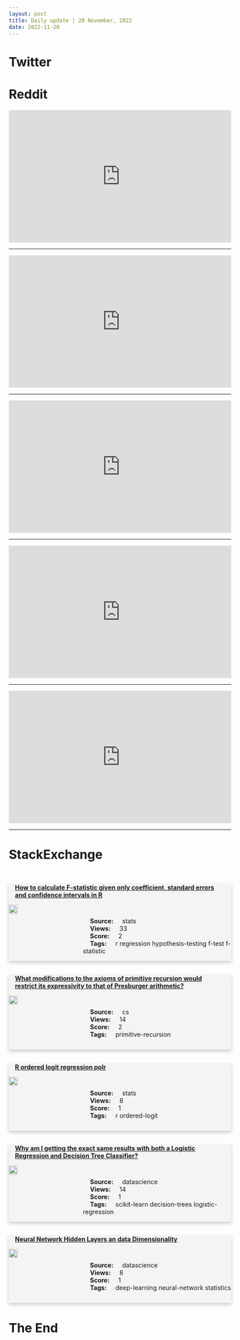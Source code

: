 ```yaml
---
layout: post
title: Daily update | 20 November, 2022
date: 2022-11-20
---
```


<script async src="https://platform.twitter.com/widgets.js" charset="utf-8"></script>


<script src='https://storage.ko-fi.com/cdn/scripts/overlay-widget.js'></script>
<script>
  kofiWidgetOverlay.draw('themldojo', {
    'type': 'floating-chat',
    'floating-chat.donateButton.text': 'Support me',
    'floating-chat.donateButton.background-color': '#f45d22',
    'floating-chat.donateButton.text-color': '#fff'
  });
</script>

# Twitter 

<blockquote class="twitter-tweet"><a href="https://twitter.com/omarsar0/status/1593954740689321985"></a></blockquote>

<blockquote class="twitter-tweet"><a href="https://twitter.com/washingtonpost/status/1593841682557960192"></a></blockquote>

<blockquote class="twitter-tweet"><a href="https://twitter.com/CNN/status/1593994020363161601"></a></blockquote>

<blockquote class="twitter-tweet"><a href="https://twitter.com/Digital_Diary1/status/1593922582323290112"></a></blockquote>

<blockquote class="twitter-tweet"><a href="https://twitter.com/FrankNoeBerlin/status/1593919609060691968"></a></blockquote>

<blockquote class="twitter-tweet"><a href="https://twitter.com/ylecun/status/1594110316744347649"></a></blockquote>

<blockquote class="twitter-tweet"><a href="https://twitter.com/huggingface/status/1593769355283570689"></a></blockquote>

<blockquote class="twitter-tweet"><a href="https://twitter.com/PyTorch/status/1593782605300006913"></a></blockquote>

<blockquote class="twitter-tweet"><a href="https://twitter.com/huggingface/status/1594006335456440322"></a></blockquote>

<blockquote class="twitter-tweet"><a href="https://twitter.com/stanfordnlp/status/1594086001630072832"></a></blockquote>

# Reddit 

<iframe id="reddit-embed" src="https://www.redditmedia.com/r/MachineLearning/comments/yzap5b/n_new_snapchat_feature_transfers_an_image_of_an?ref_source=embed&amp;ref=share&amp;embed=true" sandbox="allow-scripts allow-same-origin allow-popups" style="border: none;" height="300" width="100%" scrolling="yes"></iframe>
<hr style="width:100%;text-align:left;margin-left:0">
<iframe id="reddit-embed" src="https://www.redditmedia.com/r/datascience/comments/yzeyqw/is_it_illegal_to_webscrape_interest_rates_from?ref_source=embed&amp;ref=share&amp;embed=true" sandbox="allow-scripts allow-same-origin allow-popups" style="border: none;" height="300" width="100%" scrolling="yes"></iframe>
<hr style="width:100%;text-align:left;margin-left:0">
<iframe id="reddit-embed" src="https://www.redditmedia.com/r/datascience/comments/yz0ywt/fed_up_with_bad_practices_throwaway_rant?ref_source=embed&amp;ref=share&amp;embed=true" sandbox="allow-scripts allow-same-origin allow-popups" style="border: none;" height="300" width="100%" scrolling="yes"></iframe>
<hr style="width:100%;text-align:left;margin-left:0">
<iframe id="reddit-embed" src="https://www.redditmedia.com/r/dataengineering/comments/yze61a/how_to_properly_study_python_leetcode_questions?ref_source=embed&amp;ref=share&amp;embed=true" sandbox="allow-scripts allow-same-origin allow-popups" style="border: none;" height="300" width="100%" scrolling="yes"></iframe>
<hr style="width:100%;text-align:left;margin-left:0">
<iframe id="reddit-embed" src="https://www.redditmedia.com/r/dataengineering/comments/yyzzfb/for_those_who_use_databricks_do_you_use_notebooks?ref_source=embed&amp;ref=share&amp;embed=true" sandbox="allow-scripts allow-same-origin allow-popups" style="border: none;" height="300" width="100%" scrolling="yes"></iframe>
<hr style="width:100%;text-align:left;margin-left:0">

<style>
.card {
box-shadow: 0 4px 8px 0 rgba(0,0,0,0.2);
transition: 0.3s;
width: 100%;
background-color: #F3F4F4;
}
p{
    margin-left:  3em;
    padding-top: 1em;
}
.part2{
    display: grid;
    grid-template-columns: 1fr 3fr;
}
h4{
    margin: 1em;
}

.card:hover {
box-shadow: 0 8px 16px 0 rgba(0,0,0,0.2);
}
b {
padding: 2px 16px;
}
</style>
  
# StackExchange 


  <br>
  <div class="card">
  <h4><a href='https://stats.stackexchange.com/questions/596237/how-to-calculate-f-statistic-given-only-coefficient-standard-errors-and-confide'>How to calculate F-statistic given only coefficient, standard errors and confidence intervals in R</a></h4> 
  <div class="part2">
      <img src="https://cdn.sstatic.net/Sites/stats/Img/apple-touch-icon@2.png?v=344f57aa10cc" alt="Img missing!" style="width:40%">
      <p><b>Source:</b> stats<br><b>Views:</b> 33<br><b>Score:</b> 2<br><b>Tags:</b> <span class="badge badge-dark">r</span> <span class="badge badge-dark">regression</span> <span class="badge badge-dark">hypothesis-testing</span> <span class="badge badge-dark">f-test</span> <span class="badge badge-dark">f-statistic</span></p> 
  </div>
  </div>
      
  <br>
  <div class="card">
  <h4><a href='https://cs.stackexchange.com/questions/155564/what-modifications-to-the-axioms-of-primitive-recursion-would-restrict-its-expre'>What modifications to the axioms of primitive recursion would restrict its expressivity to that of Presburger arithmetic?</a></h4> 
  <div class="part2">
      <img src="https://cdn.sstatic.net/Sites/cs/Img/apple-touch-icon@2.png?v=324a3e0c2b03" alt="Img missing!" style="width:40%">
      <p><b>Source:</b> cs<br><b>Views:</b> 14<br><b>Score:</b> 2<br><b>Tags:</b> <span class="badge badge-dark">primitive-recursion</span></p> 
  </div>
  </div>
      
  <br>
  <div class="card">
  <h4><a href='https://stats.stackexchange.com/questions/596268/r-ordered-logit-regression-polr'>R ordered logit regression polr</a></h4> 
  <div class="part2">
      <img src="https://cdn.sstatic.net/Sites/stats/Img/apple-touch-icon@2.png?v=344f57aa10cc" alt="Img missing!" style="width:40%">
      <p><b>Source:</b> stats<br><b>Views:</b> 8<br><b>Score:</b> 1<br><b>Tags:</b> <span class="badge badge-dark">r</span> <span class="badge badge-dark">ordered-logit</span></p> 
  </div>
  </div>
      
  <br>
  <div class="card">
  <h4><a href='https://datascience.stackexchange.com/questions/116317/why-am-i-getting-the-exact-same-results-with-both-a-logistic-regression-and-deci'>Why am I getting the exact same results with both a Logistic Regression and Decision Tree Classifier?</a></h4> 
  <div class="part2">
      <img src="https://cdn.sstatic.net/Sites/datascience/Img/apple-touch-icon@2.png?v=1c36463984b3" alt="Img missing!" style="width:40%">
      <p><b>Source:</b> datascience<br><b>Views:</b> 14<br><b>Score:</b> 1<br><b>Tags:</b> <span class="badge badge-dark">scikit-learn</span> <span class="badge badge-dark">decision-trees</span> <span class="badge badge-dark">logistic-regression</span></p> 
  </div>
  </div>
      
  <br>
  <div class="card">
  <h4><a href='https://datascience.stackexchange.com/questions/116310/neural-network-hidden-layers-an-data-dimensionality'>Neural Network Hidden Layers an data Dimensionality</a></h4> 
  <div class="part2">
      <img src="https://cdn.sstatic.net/Sites/datascience/Img/apple-touch-icon@2.png?v=1c36463984b3" alt="Img missing!" style="width:40%">
      <p><b>Source:</b> datascience<br><b>Views:</b> 8<br><b>Score:</b> 1<br><b>Tags:</b> <span class="badge badge-dark">deep-learning</span> <span class="badge badge-dark">neural-network</span> <span class="badge badge-dark">statistics</span></p> 
  </div>
  </div>
      
# The End